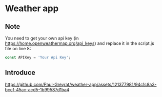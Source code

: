 # Weather app
## Note 
You need to get your own api key (in https://home.openweathermap.org/api_keys) and replace it in the script.js file on line 8:

```javascript
const APIKey = 'Your Api Key';
```

## Introduce
https://github.com/Paul-Greyrat/weather-app/assets/121377981/94c1c8a3-bccf-45ac-acd5-1b99587d1ba4
 
